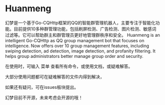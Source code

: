 # Huanmeng
幻梦是一个基于Go-CQHttp框架的QQ的智能群管理机器人，主要专注于智能化功能。目前提供10多种群管理功能，包括刷屏检测、广告检测、图片检测、敏感词过滤等。它可以帮助群主和群管理员更好地管理群秩序和安全。
Huanmeng is an intelligent Go-CQHttp as QQ group management bot that focuses on intelligence. Now offers over 10 group management features, including swiping detection, ad detection, image detection, and profanity filtering. It helps group administrators better manage group order and security.

在使用时，可输入 菜单 查看所有命令，或使用文档，或疑难解答。

大部分使用问题都可在疑难解答的文件内得到解决，

如果还有疑问，可在issues板块提出。

幻梦目前不开源，未来考虑会开源的哦！
